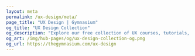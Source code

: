 ```yaml
---
layout: meta
permalink: /ux-design/meta/
page_title: "UX Design | Gymnasium"
og_title: "UX Design Collection"
og_description: "Explore our free collection of UX courses, tutorials, webinars, articles, and jobs."
og_art: /img/hub-pages/og/ux-design-collection-og.png
og_url: https://thegymnasium.com/ux-design
---
```

